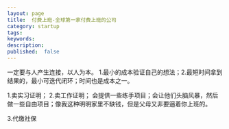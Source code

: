 ```yaml
---
layout: page
title:  付费上班-全球第一家付费上班的公司
category: startup
tags:
keywords:
description:
published:  false
---
```


一定要与人产生连接，以人为本。
1.最小的成本验证自己的想法；2.最短时间拿到结果的，最小可迭代闭环；时间也是成本之一。



1.卖实习证明；
2.卖工作证明；
会提供一些练手项目；会让他们头脑风暴，然后做一些自由项目；像我这种明明家里不缺钱，但是父母又非要逼着你上班的。

3.代缴社保




